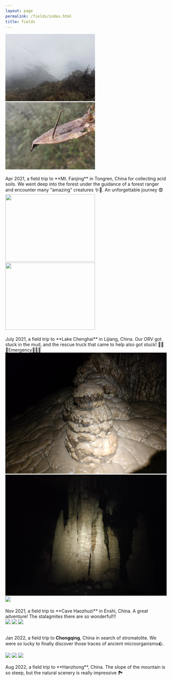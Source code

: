 ```yaml
---
layout: page
permalink: /fields/index.html
title: fields
---
```


<div class="second">
<img src="/images/work/FJS.jpg" width="280" height="210">
<img src="/images/work/FJS1.jpg" width="280" height="210">

</div>
<br>
Apr 2021, a field trip to **Mt. Fanjing** in Tongren, China for collecting acid soils.  We went deep into the forest under the guidance of a forest ranger and encounter many "amazing" creatures 🪱🐍. An unforgettable journey 😨<br>


<div class="second">
<img src="/images/work/ch.jpg" width="280" height="210">
<img src="/images/work/chtrack.jpg" width="280" height="210">
</div>
<br>
July 2021, a field trip to **Lake Chenghai** in Lijiang, China. Our ORV got stuck in the mud, and the rescue truck that came to help also got stuck! 🚨🚨🚨Emergency🚨🚨🚨
<br>

<div class="third">
<img src="/images/work/hzzd.jpg" >
<img src="/images/work/hzzd1.jpg" >
<img src="/images/work/hzzd2.jpg" >

</div>
<br>Nov 2021, a field trip to **Cave Haozhuzi** in Enshi, China. A great adventure! The stalagmites there are so wonderful!!!
<br>

<div class="third">
<img src="/images/work/cq.jpg">
<img src="/images/work/cq1.jpg">
<img src="/images/work/cq2.jpg">

</div>

<br>Jan 2022, a field trip to **Chongqing**, China in search of stromatolite. We were so lucky to finally discover those traces of ancient microorganisms🪨. 
<br>

<div class="third">
<img src="/images/work/hz.jpg">
<img src="/images/work/hz2.jpg">
<img src="/images/work/hz3.jpg">

</div>
<br>Aug 2022, a field trip to **Hanzhong**, China. The slope of the mountain is so steep, but the natural scenery is really impressive 🏞︎ 
